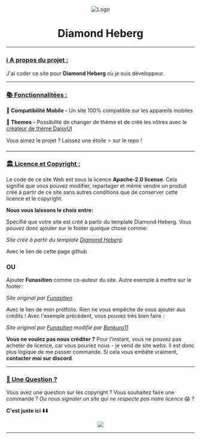 <p align="center"><img src="https://diamond-heberg.fr/img/badge.png" alt="Logo"></p>

<h1 align="center">Diamond Heberg</h1>

---

### **<ins><p>ℹ️ A propos du projet :</p>**

J'ai coder ce site pour **Diamond Heberg** où je suis développeur.

---

### **<ins><p>📚 Fonctionnalitées :</p>**

**📱 Compatibilité Mobile -** Un site 100% compatible sur les appareils mobiles

**🎨 Themes -** Possibilité de changer de thème et de créé les vôtres avec le [créateur de thème DaisyUI](https://daisyui.com/theme-generator/)

Vous aimez le projet ? Laissez une étoile ⭐ sur le repo !

---

### **<ins><p>🏛 Licence et Copyright :</p>**

Le code de ce site Web est sous la licence **Apache-2.0 license**. Cela signifie que vous pouvez modifier, repartager et même vendre un produit créé à partir de ce site sans autres conditions que de conserver cette licence et le copyright.

**Nous vous laissons le choix entre:**

Spécifié que votre site est créé à partir du template Diamond Heberg. Vous pouvez donc ajouter sur le footer quelque chose comme:

*Site créé à partir du template [Diamond Heberg](https://github.com/Diamond-Heberg/Diamond-Heberg.github.io/)*

Avec le lien de cette page github

### OU


Ajouter **Funasitien** comme co-auteur du site. Autre exemple à mettre sur le footer:

*Site original par [Funasitien](https://f.dreamclouds.fr)*

Avec le lien de mon protfolio.
Rien ne vous empêche de vous ajouter aux crédits ! Avec l'exemple précédent, vous pouvez très bien faire :

*Site original par [Funasitien](https://f.dreamclouds.fr) modifié par [Benkuro11](https://github.com/benkuro11)*

**Vous ne voulez pas nous créditer ?**
Pour l'instant, vous ne pouvez pas acheter de licence, car vous pouriez nous - je vend de site webs. Il est donc plus logique de me passer commande. Si cela vous embête vraiment, **contacter moi sur discord**.

---

### **<ins><p>🤔 Une Question ?</p>**
Vous avez une question sur les copyright ? Vous souhaitez faire une commande ? *Ou nous signaler un site qui ne respecte pas notre licence* 😱 *?*

**C'est juste ici ⬇️⬇️**

<p align="center">
    <a href="https://discord.com/invite/jP5keq86g6">
        <img src="https://invidget.switchblade.xyz/jP5keq86g6">
    </a>
</p>

---

